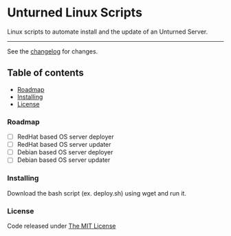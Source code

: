 # Unturned Linux Scripts

Linux scripts to automate install and the update of an Unturned Server.

---------------------------------------

See the [changelog](CHANGELOG.md) for changes.

## Table of contents

* [Roadmap](#roadmap)
* [Installing](#installing)
* [License](#license)

### Roadmap

- [ ] RedHat based OS server deployer
- [ ] RedHat based OS server updater
- [ ] Debian based OS server deployer
- [ ] Debian based OS server updater

### Installing

Download the bash script (ex. deploy.sh) using wget and run it.


### License

Code released under [The MIT License](LICENSE)
